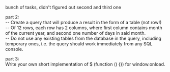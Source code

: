 bunch of tasks, didn't figured out second and third one

part 2: <br />
-- Create a query that will produce a result in the form of a table (not row!) <br />
-- Of 12 rows, each row has 2 columns, where first column contains month of the current year, and second one number of days in said month. <br />
-- Do not use any existing tables from the database in the query, including temporary ones, i.e. the query should work immediately from any SQL console.

part 3: <br />
Write your own short implementation of $ (function () {}) for window.onload.
